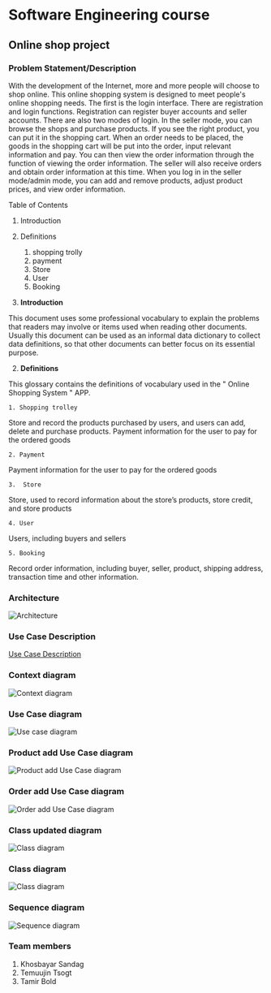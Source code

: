 # Software Engineering course

## Online shop project

### Problem Statement/Description
With the development of the Internet, more and more people will choose to shop online. This online shopping system is designed to meet people's online shopping needs. The first is the login interface. There are registration and login functions. Registration can register buyer accounts and seller accounts. There are also two modes of login. In the seller mode, you can browse the shops and purchase products. If you see the right product, you can put it in the shopping cart. When an order needs to be placed, the goods in the shopping cart will be put into the order, input relevant information and pay. You can then view the order information through the function of viewing the order information. The seller will also receive orders and obtain order information at this time. When you log in in the seller mode/admin mode, you can add and remove products, adjust product prices, and view order information.

Table of Contents
1. Introduction 
2. Definitions 
    1. shopping trolly 
    2. payment 
    3. Store 
    4. User 
    5. Booking 

1. **Introduction**

This document uses some professional vocabulary to explain the problems that readers may involve or items used when reading other documents. Usually this document can be used as an informal data dictionary to collect data definitions, so that other documents can better focus on its essential purpose.

2. **Definitions**

This glossary contains the definitions of vocabulary used in the " Online Shopping System " APP.
   
    1. Shopping trolley

Store and record the products purchased by users, and users can add, delete and purchase products.
Payment information for the user to pay for the ordered goods
    
    2. Payment

Payment information for the user to pay for the ordered goods

    3.  Store

Store, used to record information about the store’s products, store credit, and store products

    4. User

Users, including buyers and sellers

    5. Booking

Record order information, including buyer, seller, product, shipping address, transaction time and other information.


### Architecture
![Architecture](/LastProjecteCommerce/diagrams/Architecture.png)
### Use Case Description
[Use Case Description](/LastProjecteCommerce/Use%20Case%20Description.md)

### Context diagram
![Context diagram](/LastProjecteCommerce/diagrams/Context%20diagram.jpeg)

### Use Case diagram
![Use case diagram](/LastProjecteCommerce/diagrams/Use%20case%20diagram.jpeg)

### Product add Use Case diagram
![Product add Use Case diagram](/LastProjecteCommerce/diagrams/Product%20add%20sequence.png)

### Order add Use Case diagram
![Order add Use Case diagram](/LastProjecteCommerce/diagrams/Order%20add%20sequence.png)

### Class updated diagram
![Class diagram](/LastProjecteCommerce/diagrams/updated%20class%20diagram.png)
### Class diagram
![Class diagram](/LastProjecteCommerce/diagrams/Class%20Diagram.jpeg)

### Sequence diagram
![Sequence diagram](/LastProjecteCommerce/diagrams/Sequence%20diagram.png)


### Team members
1. Khosbayar Sandag
2. Temuujin Tsogt
3. Tamir Bold